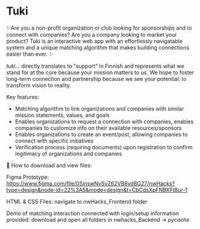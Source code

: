 # Tuki

✨Are you a non-profit organization or club looking for sponsorships and to connect with companies? Are you a company looking to market your product? Tuki is an interactive web app with an effortlessly navigatable system and a unique matching algorithm that makes building connections easier than ever. ✨

_tuki_... directly translates to "support" in Finnish and represents what we stand for at the core because your mission matters to us. We hope to foster long-term connection and partnership because we see your potential: to transform vision to reality.

Key features:
- Matching algorithm to link organizations and companies with similar mission statements, values, and goals
- Enables organizations to request a connection with companies, enables companies to customize info on their available resources/sponsors
- Enables organizations to create an event/post, allowing companies to connect with specific initiatives
- Verification process (requiring documents) upon registration to confirm legitimacy of organizations and companies

💬 How to download and view files:

Figma Prototype: https://www.figma.com/file/0SinswNvSvZ62VB8vd8G27/nwHacks?type=design&node-id=22%3A5&mode=design&t=CbCdsXpFNBXFt8ur-1 

HTML & CSS Files: navigate to nwHacks_Frontend folder

Demo of matching interaction connected with login/setup information provided: download and open all folders in nwhacks_Backend -> _pycache_
